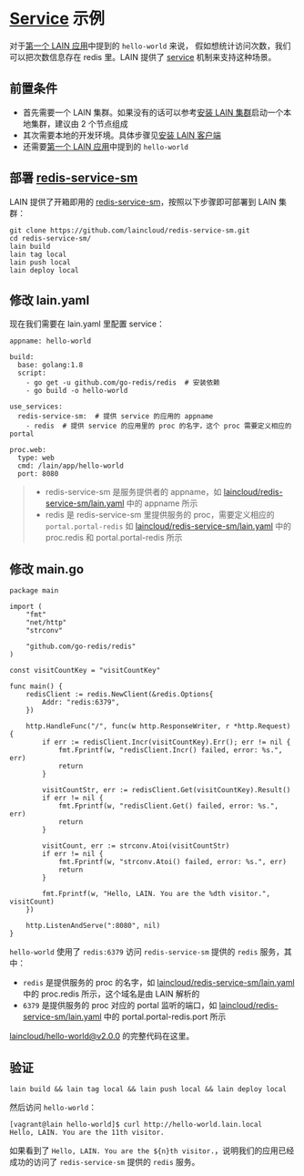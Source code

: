 # [Service](../usermanual/service.html) 示例

对于[第一个 LAIN 应用](first-lain-app.html)中提到的 `hello-world` 来说，
假如想统计访问次数，我们可以把次数信息存在 redis 里。LAIN 提供了 [service](../usermanual/service.html)
机制来支持这种场景。

## 前置条件

- 首先需要一个 LAIN 集群。如果没有的话可以参考[安装 LAIN 集群](../install/cluster.html)启动一个本地集群，建议由 2 个节点组成
- 其次需要本地的开发环境。具体步骤见[安装 LAIN 客户端](../install/lain-client.html)
- 还需要[第一个 LAIN 应用](first-lain-app.html)中提到的 `hello-world`

## 部署 [redis-service-sm](../outofbox/redis-service-sm.html)

LAIN 提供了开箱即用的 [redis-service-sm](../outofbox/redis-service-sm.html)，按照以下步骤即可部署到 LAIN
集群：

```
git clone https://github.com/laincloud/redis-service-sm.git
cd redis-service-sm/
lain build
lain tag local
lain push local
lain deploy local
```

## 修改 lain.yaml

现在我们需要在 lain.yaml 里配置 service：

```
appname: hello-world

build:
  base: golang:1.8
  script:
    - go get -u github.com/go-redis/redis  # 安装依赖
    - go build -o hello-world
    
use_services:
  redis-service-sm:  # 提供 service 的应用的 appname
    - redis  # 提供 service 的应用里的 proc 的名字，这个 proc 需要定义相应的 portal

proc.web:
  type: web
  cmd: /lain/app/hello-world
  port: 8080
```

> - redis-service-sm 是服务提供者的 appname，如
>   [laincloud/redis-service-sm/lain.yaml](https://github.com/laincloud/redis-service-sm/blob/master/lain.yaml)
>   中的 appname 所示
> - redis 是 redis-service-sm 里提供服务的 proc，需要定义相应的 `portal.portal-redis`
>   如 [laincloud/redis-service-sm/lain.yaml](https://github.com/laincloud/redis-service-sm/blob/master/lain.yaml)
>   中的 proc.redis 和 portal.portal-redis 所示

## 修改 main.go

```
package main

import (
	"fmt"
	"net/http"
	"strconv"

	"github.com/go-redis/redis"
)

const visitCountKey = "visitCountKey"

func main() {
	redisClient := redis.NewClient(&redis.Options{
		Addr: "redis:6379",
	})

	http.HandleFunc("/", func(w http.ResponseWriter, r *http.Request) {
		if err := redisClient.Incr(visitCountKey).Err(); err != nil {
			fmt.Fprintf(w, "redisClient.Incr() failed, error: %s.", err)
			return
		}

		visitCountStr, err := redisClient.Get(visitCountKey).Result()
		if err != nil {
			fmt.Fprintf(w, "redisClient.Get() failed, error: %s.", err)
			return
		}

		visitCount, err := strconv.Atoi(visitCountStr)
		if err != nil {
			fmt.Fprintf(w, "strconv.Atoi() failed, error: %s.", err)
			return
		}

		fmt.Fprintf(w, "Hello, LAIN. You are the %dth visitor.", visitCount)
	})

	http.ListenAndServe(":8080", nil)
}
```

`hello-world` 使用了 `redis:6379` 访问 `redis-service-sm` 提供的 `redis` 服务，其中：
- `redis` 是提供服务的 proc 的名字，如
  [laincloud/redis-service-sm/lain.yaml](https://github.com/laincloud/redis-service-sm/blob/master/lain.yaml)
  中的 proc.redis 所示，这个域名是由 LAIN 解析的
- `6379` 是提供服务的 proc 对应的 portal 监听的端口，如
  [laincloud/redis-service-sm/lain.yaml](https://github.com/laincloud/redis-service-sm/blob/master/lain.yaml)
  中的 portal.portal-redis.port 所示

[laincloud/hello-world@v2.0.0](https://github.com/laincloud/hello-world/tree/v2.0.0) 的完整代码在这里。

## 验证

`lain build && lain tag local && lain push local && lain deploy local`

然后访问 `hello-world`：

```
[vagrant@lain hello-world]$ curl http://hello-world.lain.local
Hello, LAIN. You are the 11th visitor.
```

如果看到了 `Hello, LAIN. You are the ${n}th visitor.`，说明我们的应用已经成功的访问了
`redis-service-sm` 提供的 `redis` 服务。
